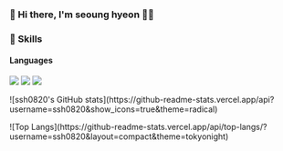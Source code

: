 ### 🤞 Hi there, I'm seoung hyeon 👋🏼

### 💪 Skills
#### Languages
<p>
  <img src="https://img.shields.io/badge/Spring-6DB33F?style=flat-square&logo=Spring&logoColor=white"/>
  <img src="https://img.shields.io/badge/Java-3766AB?style=flat-square&logo=Java&logoColor=white"/>
  <img src="https://img.shields.io/badge/MariaDB-4479A1?style=flat-square&logo=MariaDB&logoColor=white"/>
</p>

<p>
![ssh0820's GitHub stats](https://github-readme-stats.vercel.app/api?username=ssh0820&show_icons=true&theme=radical)
</p>

<p>
![Top Langs](https://github-readme-stats.vercel.app/api/top-langs/?username=ssh0820&layout=compact&theme=tokyonight)
</p>
